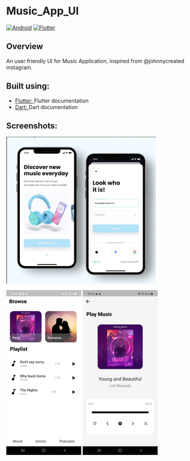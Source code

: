 # Music_App_UI
[![Android](https://img.shields.io/badge/Android-3DDC84?style=for-the-badge&logo=android&logoColor=white)]()
[![Flutter](https://img.shields.io/badge/Flutter-%2302569B.svg?style=for-the-badge&logo=Flutter&logoColor=white)](https://github.com/Pranavchiku/OCR_Application)
## Overview
An user friendly UI for Music Application, inspired from @johnnycreated instagram.
## Built using:
- [Flutter: ](https://flutter.dev/docs/get-started/codelab) Flutter documentation
- [Dart: ](https://dart.dev/) Dart documentation
## Screenshots:
<p float="left">
<img src = "https://github.com/Pranavchiku/Music_App_UI/blob/main/App%20Images/App%20.png" width="400" height="392">
</p>
<p float="left">
<img src = "https://github.com/Pranavchiku/Music_App_UI/blob/main/App%20Images/Main%20Page.jpg" width="200" height="440">
<img src = "https://github.com/Pranavchiku/Music_App_UI/blob/main/App%20Images/Music%20Playing%20Page.jpg" width="200" height="440">
  
</p>
